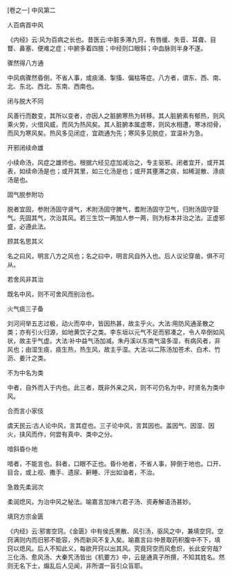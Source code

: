 [卷之一] 中风第二

人百病首中风

《内经》云∶风为百病之长也。昔医云∶中脏多滞九窍，有唇缓、失音、耳聋、目瞀、鼻塞、便难之症；中腑多着四肢；中经则口眼斜；中血脉则半身不遂。

骤然得八方通

中风病骤然昏倒，不省人事，或痰涌、掣搐、偏枯等症。八方者，谓东、西、南、北、东北、西北、东南、西南也。

闭与脱大不同

风善行而数变，其所以变者，亦因人之脏腑寒热为转移。其人脏腑素有郁热，则风乘火势，火借风威，而风为热风矣。其人脏腑本属虚寒，则风水相遭，寒冰彻骨，而风为寒风矣。热风多见闭症，宜疏通为先；寒风多见脱症，宜温补为急。

开邪闭续命雄

小续命汤，风症之雄师也。根据六经见症加减治之，专主驱邪。闭者宜开，或开其表，如续命汤是也；或开其里，如三化汤是也；或开其壅滞之痰，如稀涎散、涤痰汤是也。

固气脱参附功

脱者宜固，参附汤固守肾气，术附汤固守脾气，耆附汤固守卫气，归附汤固守营气。先固其气，次治其风。若三生饮一两加人参一两，则为标本并治之法。正虚邪盛，必遵此法。

顾其名思其义

名之曰风，明言八方之风也；名之曰中，明言风自外入也。后人议论穿凿，俱不可从。

若舍风非其治

既名中风，则不可舍风而别治也。

火气痰三子备

刘河间举五志过极，动火而卒中，皆因热甚，故主乎火。大法∶用防风通圣散之类；亦有引火归源，如地黄饮子之类。李东垣以元气不足而邪凑之，令人卒倒如风状，故主乎气虚。大法∶补中益气汤加减。朱丹溪以东南气温多湿，有病风者，非风也；由湿生痰，痰生热，热生风，故主乎湿。大法∶以二陈汤加苍术、白术、竹沥、姜汁之类。

不为中名为类

中者，自外而入于内也。此三者，既非外来之风，则不可仍名为中，时贤名为类中风。

合而言小家伎

虞天民云∶古人论中风，言其症也。三子论中风，言其因也。盖因气、因湿、因火，挟风而作，何尝有真中、类中之分。

喑斜昏仆地

喑者，不能言也。斜者，口眼不正也。昏仆地者，不省人事，猝倒于地也。口开、目合，或上视、撒手、遗尿、鼾睡、汗出如油者，不治。

急救先柔润次

柔润熄风，为治中风之秘法。喻嘉言加味六君子汤、资寿解语汤甚妙。

填窍方宗金匮

《内经》云∶邪害空窍。《金匮》中有侯氏黑散、风引汤，驱风之中，兼填空窍。空窍满则内而旧邪不能容，外而新风不复入矣。喻嘉言曰∶仲景取药积腹中不下，填窍以熄风。后人不知此义，每欲开窍以出其风。究竟窍空而风愈炽，长此安穷哉?三化汤、愈风汤、大秦艽汤皆出《机要方》中，云是通真子所撰，不知其姓名。然则无名下士，煽乱后人见闻，非所谓一盲引众盲耶。

